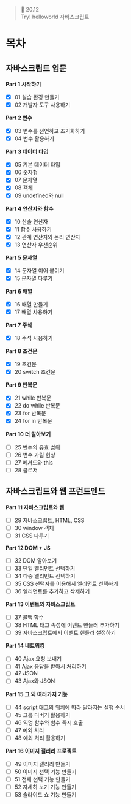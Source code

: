 ﻿> 👑  20.12<br>
> Try! helloworld 자바스크립트

# 목차

## 자바스크립트 입문

**Part 1 시작하기**<br>
- [x]  01 실습 환경 만들기
- [x]  02 개발자 도구 사용하기

**Part 2 변수**<br>
- [x] 03 변수를 선언하고 초기화하기
- [x] 04 변수 활용하기

**Part 3 데이터 타입**<br>
- [x] 05 기본 데이터 타입
- [x] 06 숫자형
- [x] 07 문자열
- [x] 08 객체
- [x] 09 undefined와 null

**Part 4 연산자와 함수**<br>
- [x] 10 산술 연산자
- [x] 11 함수 사용하기
- [x] 12 관계 연산자와 논리 연산자
- [x] 13 연산자 우선순위

**Part 5 문자열**<br>
- [x] 14 문자열 이어 붙이기
- [x] 15 문자열 다루기

**Part 6 배열**<br>
- [x] 16 배열 만들기
- [x] 17 배열 사용하기

**Part 7 주석**<br>
- [x] 18 주석 사용하기

**Part 8 조건문**<br>
- [x] 19 조건문
- [x] 20 switch 조건문

**Part 9 반복문**<br>
- [x] 21 while 반복문
- [x] 22 do while 반복문
- [x] 23 for 반복문
- [x] 24 for in 반복문

**Part 10 더 알아보기**<br>
- [ ] 25 변수의 유효 범위
- [ ] 26 변수 가림 현상
- [ ] 27 메서드와 this
- [ ] 28 클로저

## 자바스크립트와 웹 프런트엔드

**Part 11 자바스크립트와 웹**<br>
- [ ] 29 자바스크립트, HTML, CSS
- [ ] 30 window 객체
- [ ] 31 CSS 다루기

**Part 12 DOM + JS**<br>
- [ ] 32 DOM 알아보기
- [ ] 33 단일 엘리먼트 선택하기
- [ ] 34 다중 엘리먼트 선택하기
- [ ] 35 CSS 선택자를 이용해서 엘리먼트 선택하기
- [ ] 36 엘리먼트를 추가하고 삭제하기

**Part 13 이벤트와 자바스크립트**<br>
- [ ] 37 콜백 함수
- [ ] 38 HTML 태그 속성에 이벤트 핸들러 추가하기
- [ ] 39 자바스크립트에서 이벤트 핸들러 설정하기

**Part 14 네트워킹**<br>
- [ ] 40 Ajax 요청 보내기
- [ ] 41 Ajax 응답을 받아서 처리하기
- [ ] 42 JSON
- [ ] 43 Ajax와 JSON

**Part 15 그 외 여러가지 기능**<br>
- [ ] 44 script 태그의 위치에 따라 달라지는 실행 순서
- [ ] 45 크롬 디버거 활용하기
- [ ] 46 익명 함수와 함수 즉시 호출
- [ ] 47 예외 처리
- [ ] 48 예외 처리 활용하기

**Part 16 이미지 갤러리 프로젝트**<br>
- [ ] 49 이미지 갤러리 만들기
- [ ] 50 이미지 선택 기능 만들기
- [ ] 51 전체 선택 기능 만들기
- [ ] 52 자세히 보기 기능 만들기
- [ ] 53 슬라이드 쇼 기능 만들기